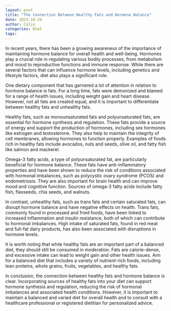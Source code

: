 ```yaml
---
layout: post
title: "The Connection Between Healthy Fats and Hormone Balance"
date: 2023-10-24
author: Colin
categories: Diet
tags: 
---
```


In recent years, there has been a growing awareness of the importance of maintaining hormone balance for overall health and well-being. Hormones play a crucial role in regulating various bodily processes, from metabolism and mood to reproductive functions and immune response. While there are several factors that can influence hormone levels, including genetics and lifestyle factors, diet also plays a significant role.

One dietary component that has garnered a lot of attention in relation to hormone balance is fats. For a long time, fats were demonized and blamed for a range of health issues, including weight gain and heart disease. However, not all fats are created equal, and it is important to differentiate between healthy fats and unhealthy fats.

Healthy fats, such as monounsaturated fats and polyunsaturated fats, are essential for hormone synthesis and regulation. These fats provide a source of energy and support the production of hormones, including sex hormones like estrogen and testosterone. They also help to maintain the integrity of cell membranes, allowing hormones to function properly. Examples of foods rich in healthy fats include avocados, nuts and seeds, olive oil, and fatty fish like salmon and mackerel.

Omega-3 fatty acids, a type of polyunsaturated fat, are particularly beneficial for hormone balance. These fats have anti-inflammatory properties and have been shown to reduce the risk of conditions associated with hormonal imbalances, such as polycystic ovary syndrome (PCOS) and endometriosis. They are also important for brain health and can improve mood and cognitive function. Sources of omega-3 fatty acids include fatty fish, flaxseeds, chia seeds, and walnuts.

In contrast, unhealthy fats, such as trans fats and certain saturated fats, can disrupt hormone balance and have negative effects on health. Trans fats, commonly found in processed and fried foods, have been linked to increased inflammation and insulin resistance, both of which can contribute to hormonal imbalances. High intake of saturated fats, found in red meat and full-fat dairy products, has also been associated with disruptions in hormone levels.

It is worth noting that while healthy fats are an important part of a balanced diet, they should still be consumed in moderation. Fats are calorie-dense, and excessive intake can lead to weight gain and other health issues. Aim for a balanced diet that includes a variety of nutrient-rich foods, including lean proteins, whole grains, fruits, vegetables, and healthy fats.

In conclusion, the connection between healthy fats and hormone balance is clear. Incorporating sources of healthy fats into your diet can support hormone synthesis and regulation, reducing the risk of hormonal imbalances and associated health conditions. However, it is important to maintain a balanced and varied diet for overall health and to consult with a healthcare professional or registered dietitian for personalized advice.